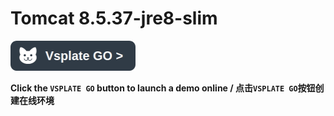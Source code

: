 # Tomcat 8.5.37-jre8-slim

<a href="https://www.vsplate.com/?docker-compose=https://github.com/vsplate/dcenvs/tomcat/8.5.37-jre8-slim"><img alt="VSPLATE GO" src="https://raw.githubusercontent.com/vsplate/images/master/vsgo_btn.png" width="200px"></a>

**Click the `VSPLATE GO` button to launch a demo online / 点击`VSPLATE GO`按钮创建在线环境**